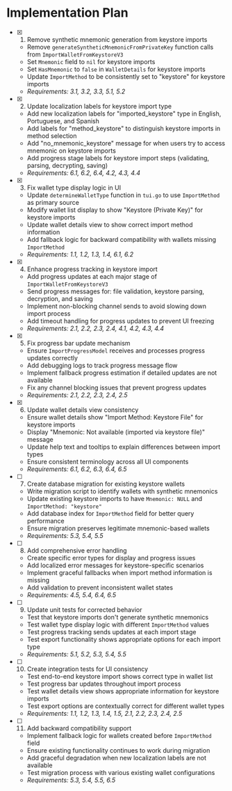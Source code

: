 # Implementation Plan

- [x] 1. Remove synthetic mnemonic generation from keystore imports
  - Remove `generateSyntheticMnemonicFromPrivateKey` function calls from `ImportWalletFromKeystoreV3`
  - Set `Mnemonic` field to `nil` for keystore imports
  - Set `HasMnemonic` to `false` in `WalletDetails` for keystore imports
  - Update `ImportMethod` to be consistently set to "keystore" for keystore imports
  - _Requirements: 3.1, 3.2, 3.3, 5.1, 5.2_

- [x] 2. Update localization labels for keystore import type
  - Add new localization labels for "imported_keystore" type in English, Portuguese, and Spanish
  - Add labels for "method_keystore" to distinguish keystore imports in method selection
  - Add "no_mnemonic_keystore" message for when users try to access mnemonic on keystore imports
  - Add progress stage labels for keystore import steps (validating, parsing, decrypting, saving)
  - _Requirements: 6.1, 6.2, 6.4, 4.2, 4.3, 4.4_

- [x] 3. Fix wallet type display logic in UI
  - Update `determineWalletType` function in `tui.go` to use `ImportMethod` as primary source
  - Modify wallet list display to show "Keystore (Private Key)" for keystore imports
  - Update wallet details view to show correct import method information
  - Add fallback logic for backward compatibility with wallets missing `ImportMethod`
  - _Requirements: 1.1, 1.2, 1.3, 1.4, 6.1, 6.2_

- [x] 4. Enhance progress tracking in keystore import
  - Add progress updates at each major stage of `ImportWalletFromKeystoreV3`
  - Send progress messages for: file validation, keystore parsing, decryption, and saving
  - Implement non-blocking channel sends to avoid slowing down import process
  - Add timeout handling for progress updates to prevent UI freezing
  - _Requirements: 2.1, 2.2, 2.3, 2.4, 4.1, 4.2, 4.3, 4.4_
  
- [x] 5. Fix progress bar update mechanism
  - Ensure `ImportProgressModel` receives and processes progress updates correctly
  - Add debugging logs to track progress message flow
  - Implement fallback progress estimation if detailed updates are not available
  - Fix any channel blocking issues that prevent progress updates
  - _Requirements: 2.1, 2.2, 2.3, 2.4, 2.5_

- [x] 6. Update wallet details view consistency
  - Ensure wallet details show "Import Method: Keystore File" for keystore imports
  - Display "Mnemonic: Not available (imported via keystore file)" message
  - Update help text and tooltips to explain differences between import types
  - Ensure consistent terminology across all UI components
  - _Requirements: 6.1, 6.2, 6.3, 6.4, 6.5_

- [ ] 7. Create database migration for existing keystore wallets
  - Write migration script to identify wallets with synthetic mnemonics
  - Update existing keystore imports to have `Mnemonic: NULL` and `ImportMethod: "keystore"`
  - Add database index for `ImportMethod` field for better query performance
  - Ensure migration preserves legitimate mnemonic-based wallets
  - _Requirements: 5.3, 5.4, 5.5_

- [ ] 8. Add comprehensive error handling
  - Create specific error types for display and progress issues
  - Add localized error messages for keystore-specific scenarios
  - Implement graceful fallbacks when import method information is missing
  - Add validation to prevent inconsistent wallet states
  - _Requirements: 4.5, 5.4, 6.4, 6.5_

- [ ] 9. Update unit tests for corrected behavior
  - Test that keystore imports don't generate synthetic mnemonics
  - Test wallet type display logic with different `ImportMethod` values
  - Test progress tracking sends updates at each import stage
  - Test export functionality shows appropriate options for each import type
  - _Requirements: 5.1, 5.2, 5.3, 5.4, 5.5_

- [ ] 10. Create integration tests for UI consistency
  - Test end-to-end keystore import shows correct type in wallet list
  - Test progress bar updates throughout import process
  - Test wallet details view shows appropriate information for keystore imports
  - Test export options are contextually correct for different wallet types
  - _Requirements: 1.1, 1.2, 1.3, 1.4, 1.5, 2.1, 2.2, 2.3, 2.4, 2.5_

- [ ] 11. Add backward compatibility support
  - Implement fallback logic for wallets created before `ImportMethod` field
  - Ensure existing functionality continues to work during migration
  - Add graceful degradation when new localization labels are not available
  - Test migration process with various existing wallet configurations
  - _Requirements: 5.3, 5.4, 5.5, 6.5_
